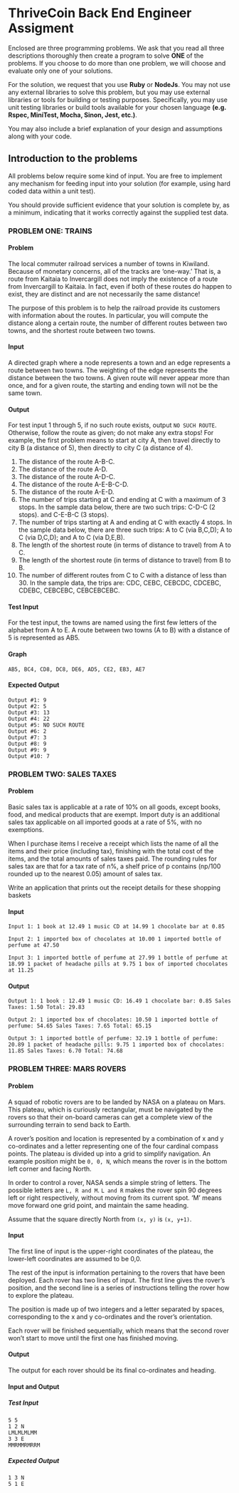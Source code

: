 # ThriveCoin Back End Engineer Assigment
Enclosed are three programming problems. We ask that you read all three descriptions thoroughly then create a program to solve **ONE** of the problems. If you choose to do more than one problem, we will choose and evaluate only one of your solutions.

For the solution, we request that you use **Ruby** or **NodeJs**. You may not use any external libraries to solve this problem, but you may use external libraries or tools for building or testing purposes. Specifically, you may use unit testing libraries or build tools available for your chosen language **(e.g. Rspec, MiniTest, Mocha, Sinon, Jest, etc.)**. 

You may also include a brief explanation of your design and assumptions along with your code.

## Introduction to the problems

All problems below require some kind of input. You are free to implement any mechanism for feeding input into your solution (for example, using hard coded data within a unit test). 

You should provide sufficient evidence that your solution is complete by, as a minimum, indicating that it works correctly against the supplied test data.

### PROBLEM ONE: TRAINS

#### Problem

The local commuter railroad services a number of towns in Kiwiland. Because of monetary concerns, all of the tracks are ‘one-way.’ That is, a route from Kaitaia to Invercargill does not imply the existence of a route from Invercargill to Kaitaia. In fact, even if both of these routes do happen to exist, they are distinct and are not necessarily the same distance!

The purpose of this problem is to help the railroad provide its customers with information about the routes. In particular, you will compute the distance along a certain route, the number of different routes between two towns, and the shortest route between two towns.

#### Input

A directed graph where a node represents a town and an edge represents a route between two towns. The weighting of the edge represents the distance between the two towns. A given route will never appear more than once, and for a given route, the starting and ending town will not be the same town.

#### Output
For test input 1 through 5, if no such route exists, output `NO SUCH ROUTE`. Otherwise, follow the route as given; do not make any extra stops! For example, the first problem means to start at city A, then travel directly to city B (a distance of 5), then directly to city C (a distance of 4).

1. The distance of the route A-B-C. 
2. The distance of the route A-D. 
3. The distance of the route A-D-C. 
4. The distance of the route A-E-B-C-D. 
5. The distance of the route A-E-D. 
6. The number of trips starting at C and ending at C with a maximum of 3 stops. In the sample data below, there are two such trips: C-D-C (2 stops). and C-E-B-C (3 stops). 
7. The number of trips starting at A and ending at C with exactly 4 stops. In the sample data below, there are three such trips: A to C (via B,C,D); A to C (via D,C,D); and A to C (via D,E,B). 
8. The length of the shortest route (in terms of distance to travel) from A to C. 
9. The length of the shortest route (in terms of distance to travel) from B to B. 
10. The number of different routes from C to C with a distance of less than 30. In the sample data, the trips are: CDC, CEBC, CEBCDC, CDCEBC, CDEBC, CEBCEBC, CEBCEBCEBC.

#### Test Input

For the test input, the towns are named using the first few letters of the alphabet from A to E. A route between two towns (A to B) with a distance of 5 is represented as AB5.

#### Graph

```
AB5, BC4, CD8, DC8, DE6, AD5, CE2, EB3, AE7
```

#### Expected Output
```
Output #1: 9 
Output #2: 5 
Output #3: 13 
Output #4: 22 
Output #5: NO SUCH ROUTE 
Output #6: 2 
Output #7: 3 
Output #8: 9 
Output #9: 9 
Output #10: 7
```


### PROBLEM TWO: SALES TAXES
#### Problem
Basic sales tax is applicable at a rate of 10% on all goods, except books, food, and medical products that are exempt. Import duty is an additional sales tax applicable on all imported goods at a rate of 5%, with no exemptions.

When I purchase items I receive a receipt which lists the name of all the items and their price (including tax), finishing with the total cost of the items, and the total amounts of sales taxes paid. The rounding rules for sales tax are that for a tax rate of n%, a shelf price of p contains (np/100 rounded up to the nearest 0.05) amount of sales tax.

Write an application that prints out the receipt details for these shopping baskets 

#### Input
```
Input 1: 1 book at 12.49 1 music CD at 14.99 1 chocolate bar at 0.85

Input 2: 1 imported box of chocolates at 10.00 1 imported bottle of perfume at 47.50

Input 3: 1 imported bottle of perfume at 27.99 1 bottle of perfume at 18.99 1 packet of headache pills at 9.75 1 box of imported chocolates at 11.25
```

#### Output
```
Output 1: 1 book : 12.49 1 music CD: 16.49 1 chocolate bar: 0.85 Sales Taxes: 1.50 Total: 29.83

Output 2: 1 imported box of chocolates: 10.50 1 imported bottle of perfume: 54.65 Sales Taxes: 7.65 Total: 65.15

Output 3: 1 imported bottle of perfume: 32.19 1 bottle of perfume: 20.89 1 packet of headache pills: 9.75 1 imported box of chocolates: 11.85 Sales Taxes: 6.70 Total: 74.68
```


### PROBLEM THREE: MARS ROVERS

#### Problem
A squad of robotic rovers are to be landed by NASA on a plateau on Mars. This plateau, which is curiously rectangular, must be navigated by the rovers so that their on-board cameras can get a complete view of the surrounding terrain to send back to Earth.

A rover’s position and location is represented by a combination of x and y co-ordinates and a letter representing one of the four cardinal compass points. The plateau is divided up into a grid to simplify navigation. An example position might be `0, 0, N`, which means the rover is in the bottom left corner and facing North.

In order to control a rover, NASA sends a simple string of letters. The possible letters are `L, R and M`. `L and R` makes the rover spin 90 degrees left or right respectively, without moving from its current spot. ‘M’ means move forward one grid point, and maintain the same heading.

Assume that the square directly North from `(x, y)` is `(x, y+1)`.

#### Input
The first line of input is the upper-right coordinates of the plateau, the lower-left coordinates are assumed to be 0,0.

The rest of the input is information pertaining to the rovers that have been deployed. Each rover has two lines of input. The first line gives the rover’s position, and the second line is a series of instructions telling the rover how to explore the plateau.

The position is made up of two integers and a letter separated by spaces, corresponding to the x and y co-ordinates and the rover’s orientation.

Each rover will be finished sequentially, which means that the second rover won’t start to move until the first one has finished moving.

#### Output
The output for each rover should be its final co-ordinates and heading.

#### Input and Output

##### Test Input
```
5 5
1 2 N
LMLMLMLMM
3 3 E
MMRMMRMRRM
```

##### Expected Output
```
1 3 N
5 1 E
``` 
